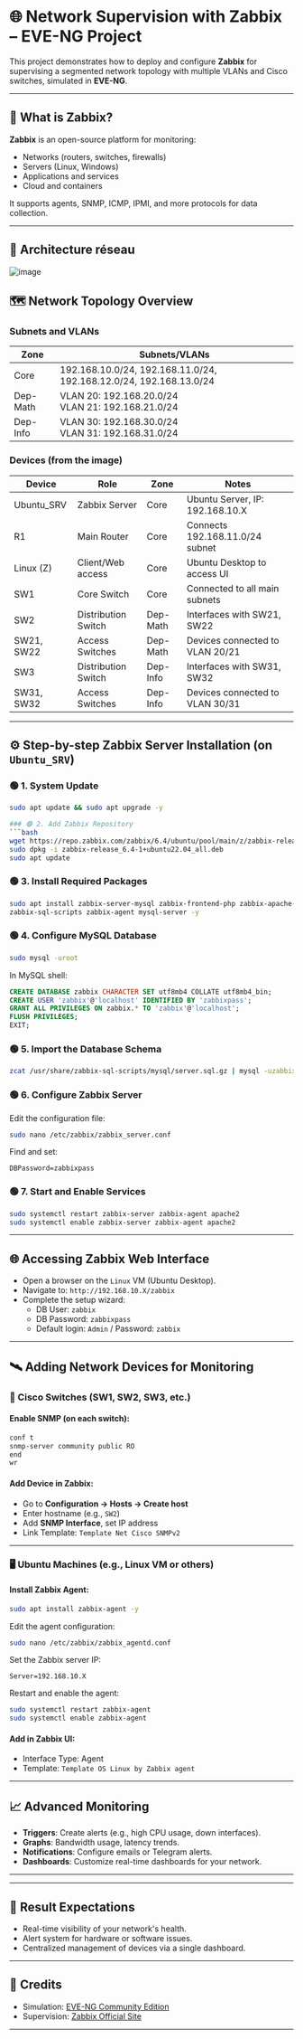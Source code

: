 # 🌐 Network Supervision with Zabbix – EVE-NG Project

This project demonstrates how to deploy and configure **Zabbix** for supervising a segmented network topology with multiple VLANs and Cisco switches, simulated in **EVE-NG**.

---
## 📖 What is Zabbix?

**Zabbix** is an open-source platform for monitoring:
- Networks (routers, switches, firewalls)
- Servers (Linux, Windows)
- Applications and services
- Cloud and containers

It supports agents, SNMP, ICMP, IPMI, and more protocols for data collection.

---
## 🧱 Architecture réseau
![image](https://github.com/user-attachments/assets/ad979aef-2144-42f4-8c8b-6afe75b384a1)




## 🗺️ Network Topology Overview

### Subnets and VLANs

| Zone         | Subnets/VLANs                             |
|--------------|--------------------------------------------|
| Core         | 192.168.10.0/24, 192.168.11.0/24, 192.168.12.0/24, 192.168.13.0/24 |
| Dep-Math     | VLAN 20: 192.168.20.0/24<br>VLAN 21: 192.168.21.0/24 |
| Dep-Info     | VLAN 30: 192.168.30.0/24<br>VLAN 31: 192.168.31.0/24 |

### Devices (from the image)

| Device       | Role                    | Zone        | Notes                                |
|--------------|-------------------------|-------------|---------------------------------------|
| Ubuntu_SRV   | Zabbix Server           | Core        | Ubuntu Server, IP: 192.168.10.X       |
| R1           | Main Router             | Core        | Connects 192.168.11.0/24 subnet       |
| Linux (Z)    | Client/Web access       | Core        | Ubuntu Desktop to access UI          |
| SW1          | Core Switch             | Core        | Connected to all main subnets        |
| SW2          | Distribution Switch     | Dep-Math    | Interfaces with SW21, SW22           |
| SW21, SW22   | Access Switches         | Dep-Math    | Devices connected to VLAN 20/21      |
| SW3          | Distribution Switch     | Dep-Info    | Interfaces with SW31, SW32           |
| SW31, SW32   | Access Switches         | Dep-Info    | Devices connected to VLAN 30/31      |

---

## ⚙️ Step-by-step Zabbix Server Installation (on `Ubuntu_SRV`)

### 🟢 1. System Update
```bash
sudo apt update && sudo apt upgrade -y

### 🟢 2. Add Zabbix Repository
```bash
wget https://repo.zabbix.com/zabbix/6.4/ubuntu/pool/main/z/zabbix-release/zabbix-release_6.4-1+ubuntu22.04_all.deb
sudo dpkg -i zabbix-release_6.4-1+ubuntu22.04_all.deb
sudo apt update
```

### 🟢 3. Install Required Packages
```bash
sudo apt install zabbix-server-mysql zabbix-frontend-php zabbix-apache-conf \
zabbix-sql-scripts zabbix-agent mysql-server -y
```

### 🟢 4. Configure MySQL Database
```bash
sudo mysql -uroot
```
In MySQL shell:
```sql
CREATE DATABASE zabbix CHARACTER SET utf8mb4 COLLATE utf8mb4_bin;
CREATE USER 'zabbix'@'localhost' IDENTIFIED BY 'zabbixpass';
GRANT ALL PRIVILEGES ON zabbix.* TO 'zabbix'@'localhost';
FLUSH PRIVILEGES;
EXIT;
```

### 🟢 5. Import the Database Schema
```bash
zcat /usr/share/zabbix-sql-scripts/mysql/server.sql.gz | mysql -uzabbix -pzabbixpass zabbix
```

### 🟢 6. Configure Zabbix Server
Edit the configuration file:
```bash
sudo nano /etc/zabbix/zabbix_server.conf
```
Find and set:
```
DBPassword=zabbixpass
```

### 🟢 7. Start and Enable Services
```bash
sudo systemctl restart zabbix-server zabbix-agent apache2
sudo systemctl enable zabbix-server zabbix-agent apache2
```

---

## 🌐 Accessing Zabbix Web Interface

- Open a browser on the `Linux` VM (Ubuntu Desktop).
- Navigate to: `http://192.168.10.X/zabbix`
- Complete the setup wizard:
  - DB User: `zabbix`
  - DB Password: `zabbixpass`
  - Default login: `Admin` / Password: `zabbix`

---

## 🛰️ Adding Network Devices for Monitoring

### 🔧 Cisco Switches (SW1, SW2, SW3, etc.)

#### Enable SNMP (on each switch):
```bash
conf t
snmp-server community public RO
end
wr
```

#### Add Device in Zabbix:
- Go to **Configuration → Hosts → Create host**
- Enter hostname (e.g., `SW2`)
- Add **SNMP Interface**, set IP address
- Link Template: `Template Net Cisco SNMPv2`

---

### 🖥️ Ubuntu Machines (e.g., Linux VM or others)

#### Install Zabbix Agent:
```bash
sudo apt install zabbix-agent -y
```

Edit the agent configuration:
```bash
sudo nano /etc/zabbix/zabbix_agentd.conf
```
Set the Zabbix server IP:
```
Server=192.168.10.X
```

Restart and enable the agent:
```bash
sudo systemctl restart zabbix-agent
sudo systemctl enable zabbix-agent
```

#### Add in Zabbix UI:
- Interface Type: Agent
- Template: `Template OS Linux by Zabbix agent`

---

## 📈 Advanced Monitoring

- **Triggers**: Create alerts (e.g., high CPU usage, down interfaces).
- **Graphs**: Bandwidth usage, latency trends.
- **Notifications**: Configure emails or Telegram alerts.
- **Dashboards**: Customize real-time dashboards for your network.

---



---

## 🧩 Result Expectations

- Real-time visibility of your network's health.
- Alert system for hardware or software issues.
- Centralized management of devices via a single dashboard.

---

## 📎 Credits

- Simulation: [EVE-NG Community Edition](https://www.eve-ng.net/)
- Supervision: [Zabbix Official Site](https://www.zabbix.com/)

---
